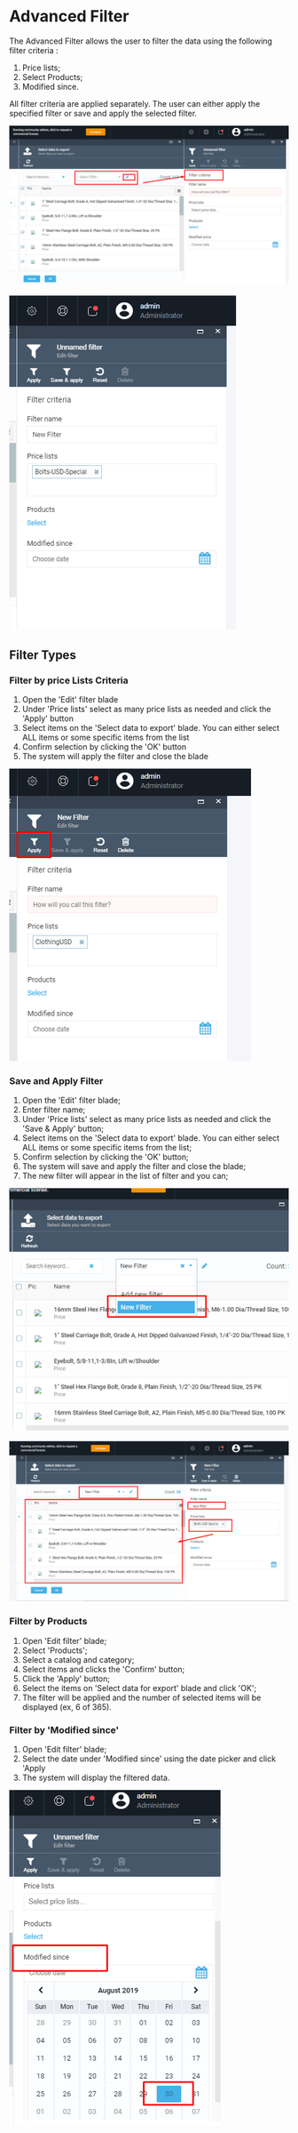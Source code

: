 # Advanced Filter

The Advanced Filter allows the user to filter the data using the following filter criteria :

1. Price lists;
1. Select Products;
1. Modified since.

All filter criteria are applied separately. The user can either apply the specified filter or save and apply the selected filter.

![Add Filter](media/screen-add-filter.png)

![Fig. New Filter](media/screen-new-filter.png)

## Filter Types

### Filter by price Lists Criteria

1. Open the 'Edit' filter blade 
1. Under 'Price lists' select as many price lists as needed and click the 'Apply' button
1. Select items on the 'Select data to export' blade. You can either select ALL items or some specific items from the list
1. Confirm selection by clicking the 'OK' button
1. The system will apply the filter and close the blade

![Fig. Apply filter](media/screen-apply-filter.png)




### Save and Apply Filter

1. Open the 'Edit' filter blade;
1. Enter filter name;
1. Under 'Price lists' select as many price lists as needed and click the 'Save & Apply' button;
1. Select items on the 'Select data to export' blade. You can either select ALL items or some specific items from the list;
1. Confirm selection by clicking the 'OK' button;
1. The system will save and apply the filter and close the blade;
1. The new filter will appear in the list of filter and you can;

![Fig. Filter added](media/screen-new-filter-added.png)

![Fig. Save filter](media/screen-save-filter.png)

### Filter by Products

1. Open 'Edit filter' blade;
1. Select 'Products';
1. Select a catalog and category;
1. Select items and clicks the 'Confirm' button;
1. Click the 'Apply' button;
1. Select the items on 'Select data for export' blade and click 'OK';
1. The filter will be applied and the number of selected items will be displayed (ex, 6 of 365).

### Filter by 'Modified since'

1. Open 'Edit filter' blade;
1. Select the date under 'Modified since' using the date picker and click 'Apply
1. The system will display the filtered data.

![Last modified](media/screen-modified-since.png)

